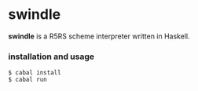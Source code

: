 # swindle
**swindle** is a R5RS scheme interpreter written in Haskell.

### installation and usage
```
$ cabal install
$ cabal run
```


